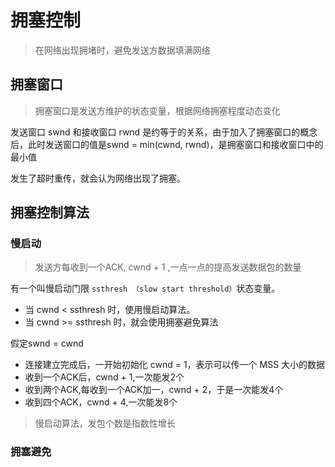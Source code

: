 # 拥塞控制

>在网络出现拥堵时，避免发送方数据填满网络  

## 拥塞窗口  

>拥塞窗口是发送方维护的状态变量，根据网络拥塞程度动态变化 

发送窗口 swnd 和接收窗口 rwnd 是约等于的关系，由于加入了拥塞窗口的概念后，此时发送窗口的值是swnd = min(cwnd, rwnd)，是拥塞窗口和接收窗口中的最小值   

发生了超时重传，就会认为网络出现了拥塞。  

## 拥塞控制算法  

### 慢启动

>发送方每收到一个ACK, cwnd + 1 ,一点一点的提高发送数据包的数量   

有一个叫慢启动门限 `ssthresh （slow start threshold）`状态变量。  

- 当 cwnd < ssthresh 时，使用慢启动算法。
- 当 cwnd >= ssthresh 时，就会使用拥塞避免算法  

假定swnd = cwnd
- 连接建立完成后，一开始初始化 cwnd = 1，表示可以传一个 MSS 大小的数据
- 收到一个ACK后，cwnd + 1,一次能发2个
- 收到两个ACK,每收到一个ACK加一，cwnd + 2，于是一次能发4个
- 收到四个ACK，cwnd + 4,一次能发8个

>慢启动算法，发包个数是指数性增长  


### 拥塞避免 
